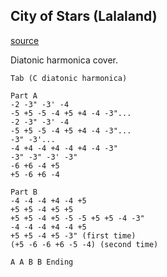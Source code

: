 
## City of Stars (Lalaland)

[source](https://www.youtube.com/watch?v=JWNJbp9i4ag)

Diatonic harmonica cover.

```
Tab (C diatonic harmonica)

Part A
-2 -3" -3' -4
-5 +5 -5 -4 +5 +4 -4 -3"...
-2 -3" -3' -4
-5 +5 -5 -4 +5 +4 -4 -3"...
-3" -3'...
-4 +4 -4 +4 -4 +4 -4 -3"
-3" -3" -3' -3"
-6 +6 -4 +5
+5 -6 +6 -4

Part B
-4 -4 -4 +4 -4 +5
+5 +5 -4 +5 +5
+5 +5 -4 +5 -5 -5 +5 +5 -4 -3"
-4 -4 -4 +4 -4 +5
+5 +5 -4 +5 -3" (first time)
(+5 -6 -6 +6 -5 -4) (second time)

A A B B Ending

```
